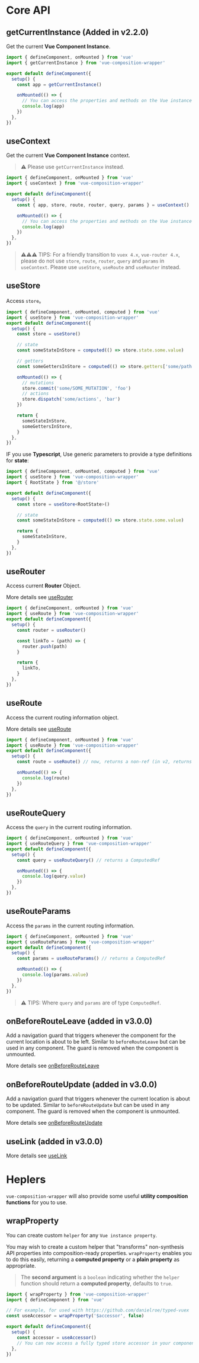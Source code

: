 # Core API

## getCurrentInstance (Added in v2.2.0)

Get the current **Vue Component Instance**.

```ts
import { defineComponent, onMounted } from 'vue'
import { getCurrentInstance } from 'vue-composition-wrapper'

export default defineComponent({
  setup() {
    const app = getCurrentInstance()

    onMounted(() => {
      // You can access the properties and methods on the Vue instance from `app`
      console.log(app)
    })
  },
})
```

## useContext

Get the current **Vue Component Instance** context.

> :warning: Please use `getCurrentInstance` instead.

```js
import { defineComponent, onMounted } from 'vue'
import { useContext } from 'vue-composition-wrapper'

export default defineComponent({
  setup() {
    const { app, store, route, router, query, params } = useContext()

    onMounted(() => {
      // You can access the properties and methods on the Vue instance from `app`
      console.log(app)
    })
  },
})
```

> :warning::warning::warning: TIPS: For a friendly transition to `vuex 4.x`, `vue-router 4.x`, please do not use `store`, `route`, `router`, `query` and `params` in `useContext`.
Please use `useStore`, `useRoute` and `useRouter` instead.

## useStore

Access `store`。

```js
import { defineComponent, onMounted, computed } from 'vue'
import { useStore } from 'vue-composition-wrapper'
export default defineComponent({
  setup() {
    const store = useStore()

    // state
    const someStateInStore = computed(() => store.state.some.value)

    // getters
    const someGettersInStore = computed(() => store.getters['some/path'])

    onMounted(() => {
      // mutations
      store.commit('some/SOME_MUTATION', 'foo')
      // actions
      store.dispatch('some/actions', 'bar')
    })

    return {
      someStateInStore,
      someGettersInStore,
    }
  },
})
```

IF you use **Typescript**, Use generic parameters to provide a type definitions for **state**:

```ts
import { defineComponent, onMounted, computed } from 'vue'
import { useStore } from 'vue-composition-wrapper'
import { RootState } from '@/store'

export default defineComponent({
  setup() {
    const store = useStore<RootState>()

    // state
    const someStateInStore = computed(() => store.state.some.value)

    return {
      someStateInStore,
    }
  },
})
```

## useRouter

Access current **Router** Object.

More details see [useRouter](https://router.vuejs.org/api/#Functions-useRouter)

```js
import { defineComponent, onMounted } from 'vue'
import { useRoute } from 'vue-composition-wrapper'
export default defineComponent({
  setup() {
    const router = useRouter()

    const linkTo = (path) => {
      router.push(path)
    }

    return {
      linkTo,
    }
  },
})
```

## useRoute

Access the current routing information object.

More details see [useRoute](https://router.vuejs.org/api/#Functions-useRoute)

```js
import { defineComponent, onMounted } from 'vue'
import { useRoute } from 'vue-composition-wrapper'
export default defineComponent({
  setup() {
    const route = useRoute() // now, returns a non-ref (in v2, returns a ComputedRef)

    onMounted(() => {
      console.log(route)
    })
  },
})
```

## useRouteQuery

Access the `query` in the current routing information.

```js
import { defineComponent, onMounted } from 'vue'
import { useRouteQuery } from 'vue-composition-wrapper'
export default defineComponent({
  setup() {
    const query = useRouteQuery() // returns a ComputedRef

    onMounted(() => {
      console.log(query.value) 
    })
  },
})
```

## useRouteParams

Access the `params` in the current routing information.

```js
import { defineComponent, onMounted } from 'vue'
import { useRouteParams } from 'vue-composition-wrapper'
export default defineComponent({
  setup() {
    const params = useRouteParams() // returns a ComputedRef

    onMounted(() => {
      console.log(params.value) 
    })
  },
})
```

> :warning: TIPS: Where  `query` and `params` are of type `ComputedRef`.


## onBeforeRouteLeave (added in v3.0.0)

Add a navigation guard that triggers whenever the component for the current location is about to be left. Similar to `beforeRouteLeave` but can be used in any component. The guard is removed when the component is unmounted.

More details see [onBeforeRouteLeave](https://router.vuejs.org/api/#Functions-onBeforeRouteLeave)


## onBeforeRouteUpdate (added in v3.0.0)

Add a navigation guard that triggers whenever the current location is about to be updated. Similar to `beforeRouteUpdate` but can be used in any component. The guard is removed when the component is unmounted.

More details see [onBeforeRouteUpdate](https://router.vuejs.org/api/#Functions-onBeforeRouteUpdate)


## useLink (added in v3.0.0)

More details see [useLink](https://router.vuejs.org/api/#Functions-useLink)

# Heplers

`vue-composition-wrapper` will also provide some useful **utility composition functions** for you to use.

## wrapProperty

You can create custom `helper` for any `Vue instance property`.

You may wish to create a custom helper that "transforms" non-synthesis API properties into composition-ready properties. `wrapProperty` enables you to do this easily, returning a **computed property** or a **plain property** as appropriate.

> The **second argument** is a `boolean` indicating whether the `helper` function should return a **computed property**, defaults to `true`.

```js
import { wrapProperty } from 'vue-composition-wrapper'
import { defineComponent } from 'vue'

// For example, for used with https://github.com/danielroe/typed-vuex
const useAccessor = wrapProperty('$accessor', false)

export default defineComponent({
  setup() {
    const accessor = useAccessor()
    // You can now access a fully typed store accessor in your component
  },
})
```